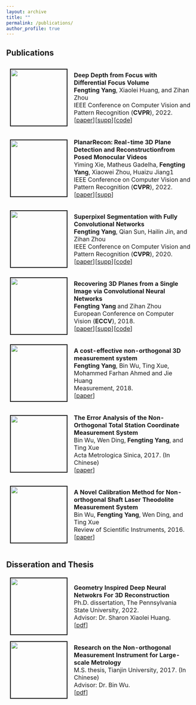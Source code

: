 ```yaml
---
layout: archive
title: ""
permalink: /publications/
author_profile: true
---
```

<!-- <html xmlns="http://www.w3.org/1999/xhtml" lang="en" xml:lang="en"> -->
<!-- 
<head>
	<meta http-equiv="content-type" content="text/html; charset=utf-8" />
	<meta name="description" content="Your description goes here" />
	<meta name="keywords" content="your,keywords,goes,here" />
	<meta name="author" content="Your Name" />
	<link rel="stylesheet" type="text/css" href="https://fuy34.github.io/1024px.css" title="1024px" media="screen,projection" />
	<title>Zihan Zhou's Homepage</title>
</head>
 #border="0" width="850" cellspacing="1" bordercolor="#ffffff"
 -->

<h2>Publications</h2>

<table style="border: 1px solid transparent">
		<tr style="border: 1px solid transparent">
			<td style="border: 1px solid transparent" height="112" width='150' align="left"><img border="2" src="https://fuy34.github.io/images/cvpr22a.png" width="150"></td>
			<td height="112" style="border: 1px solid transparent">
			  <p style="text-indent: 0em">
				<b>Deep Depth from Focus with Differential Focus Volume</b><br>
				<b>Fengting Yang</b>, Xiaolei Huang, and Zihan Zhou<br>
				IEEE Conference on Computer Vision and Pattern Recognition (<b>CVPR</b>), 2022.<br>
				[<a href="https://fuy34.github.io/files/06107.pdf">paper</a>][<a href="https://fuy34.github.io/files/06107-supp.pdf">supp</a>][<a href="https://github.com/fuy34/DFV">code</a>]
			  </p>
		  </td>
		</tr>
		<tr style="border: 1px solid transparent">
			<td style="border: 1px solid transparent" height="112" width='150' align="left"><img border="2" src="https://fuy34.github.io/images/cvpr22b.png" width="150"></td>
			<td height="112" style="border: 1px solid transparent">
			  <p style="text-indent: 0em">
				<b>PlanarRecon: Real-time 3D Plane Detection and Reconstructionfrom Posed Monocular Videos</b><br>
				Yiming Xie, Matheus Gadelha, <b>Fengting Yang</b>, Xiaowei Zhou, Huaizu Jiang1<br>
				IEEE Conference on Computer Vision and Pattern Recognition (<b>CVPR</b>), 2022.<br>
				[<a href="https://fuy34.github.io/files/07746.pdf">paper</a>][<a href="https://fuy34.github.io/files/07746-supp.pdf">supp</a>]
			  </p>
		  </td>
		</tr>
		<tr style="border: 1px solid transparent">
			  <td style="border: 1px solid transparent" height="112" width='150' align="left"><img border="2" src="https://fuy34.github.io/images/cvpr20.png" width="150"></td>
			  <td height="112" style="border: 1px solid transparent">
				<p style="text-indent: 0em">
				<b>Superpixel Segmentation with Fully Convolutional Networks</b> <br>
				 <b>Fengting Yang</b>, Qian Sun, Hailin Jin, and Zihan Zhou<br>
				IEEE Conference on Computer Vision and Pattern Recognition (<b>CVPR</b>), 2020.<br>
				[<a href="https://fuy34.github.io/files/08460.pdf">paper</a>][<a href="https://fuy34.github.io/files/08460-supp.pdf">supp</a>][<a href="https://github.com/fuy34/superpixel_fcn">code</a>]
				</p>
			</td>
		</tr>
		<tr style="border: 1px solid transparent">
			  <td style="border: 1px solid transparent" height="112" width='150' align="left"><img border="2" src="https://fuy34.github.io/images/eccv18.png" width="150"></td>
			  <td height="112" style="border: 1px solid transparent">
				<p style="text-indent: 0em">
				<b>Recovering 3D Planes from a Single Image via Convolutional Neural Networks</b> <br>
				 <b>Fengting Yang</b> and Zihan Zhou<br>
				European Conference on Computer Vision (<b>ECCV</b>), 2018.<br>
				[<a href="https://fuy34.github.io/files/1511.pdf">paper</a>][<a href="https://fuy34.github.io/files/1511-supp.pdf">supp</a>][<a href="https://github.com/fuy34/planerecover">code</a>]
				</p>
			</td>
		</tr>
		<tr style="border: 1px solid transparent">
			  <td style="border: 1px solid transparent" height="112" width='150' align="left"><img border="2" src="https://fuy34.github.io/images/no_total_station_crop.png" width="150"></td>
			  <td height="112" style="border: 1px solid transparent">
				<p style="text-indent: 0em">
				<b>A cost-effective non-orthogonal 3D measurement system</b> <br>
				 <b>Fengting Yang</b>, Bin Wu, Ting Xue, Mohammed Farhan Ahmed and Jie Huang<br>
				Measurement, 2018.<br>
				[<a href="https://www.sciencedirect.com/science/article/pii/S0263224118305748">paper</a>]
				</p>
			</td>
		</tr>
		<tr style="border: 1px solid transparent">
			  <td style="border: 1px solid transparent" height="112" width='150' align="left"><img border="2" src="https://fuy34.github.io/images/theodolite_err_crop.png" width="150"></td>
			  <td height="112" style="border: 1px solid transparent">
				<p style="text-indent: 0em">
				<b>The Error Analysis of the Non-Orthogonal Total Station Coordinate Measurement System</b> <br>
				Bin Wu, Wen Ding, <b>Fengting Yang</b>, and Ting Xue<br>
				Acta Metrologica Sinica, 2017. (In Chinese)<br>
				[<a href="https://www.sciencedirect.com/science/article/pii/S0263224118305748">paper</a>]
				</p>
			</td>
		</tr>
		<tr style="border: 1px solid transparent">
			  <td style="border: 1px solid transparent" height="112" width='150' align="left"><img border="2" src="https://fuy34.github.io/images/no_theodolite_crop2.png" width="150"></td>
			  <td height="112" style="border: 1px solid transparent">
				<p style="text-indent: 0em">
				<b>A Novel Calibration Method for Non-orthogonal Shaft Laser Theodolite Measurement System</b> <br>
				Bin Wu, <b>Fengting Yang</b>, Wen Ding, and Ting Xue<br>
				Review of Scientific Instruments, 2016.<br>
				[<a href="https://aip.scitation.org/doi/abs/10.1063/1.4943017">paper</a>]
				</p>
			</td>
		</tr>
</table>

<h2>Disseration and Thesis</h2>
<table style="border: 1px solid transparent">
		<tr style="border: 1px ">
			  <td style="border: 1px solid transparent" height="112" width='150' align="left"><img border="2" src="https://fuy34.github.io/images/penn_state_logo.png" width="150"></td>
			  <td height="112" style="border: 1px solid transparent">
				<p style="text-indent: 0em">
				<b>Geometry Inspired Deep Neural Netwokrs For 3D Reconstruction</b> <br>
				Ph.D. dissertation, The Pennsylvania State University, 2022.<br>
				Advisor: Dr. Sharon Xiaolei Huang.	<br>
				[<a href="https://drive.google.com/file/d/1gvmFLj1Q37N783XiKvvf969EV0co3hr6/view?usp=sharing">pdf</a>] 
				</p>
			</td>
		</tr>
			<tr style="border: 1px solid transparent">
			  <td style="border: 1px solid transparent" height="112" width='150' align="left"><img border="2" src="https://fuy34.github.io/images/TJU_logo.png" width="150"></td>
			  <td height="112" style="border: 1px solid transparent">
				<p style="text-indent: 0em">
				<b>Research on the Non-orthogonal Measurement Instrument for Large-scale Metrology</b> <br>
				M.S. thesis, Tianjin University, 2017. (In Chinese)<br>
				 Advisor: Dr. Bin Wu.	<br>
				[<a href="http://60.29.199.67:18081/KCMS/detail/detail.aspx?filename=1018061833.nh&dbcode=CMFD&dbname=CMFD2018">pdf</a>] 
				</p>
			</td>
		</tr>
</table>


<!-- 
### Superpixel Segmentation with Fully Convolutional Networks 

**Fengting Yang**, Qian Sun, Hailin Jin, and Zihan Zhou

IEEE Conference on Computer Vision and Pattern Recognition (CVPR), 2020.

\[[paper](http://openaccess.thecvf.com/content_CVPR_2020/papers/Yang_Superpixel_Segmentation_With_Fully_Convolutional_Networks_CVPR_2020_paper.pdf)\] \[[supp](https://fuy34.github.io/files/08460-supp.pdf)\] \[[code](https://github.com/fuy34/superpixel_fcn)\] 
 -->
<!-- {% if author.googlescholar %}
  You can also find my articles on <u><a href="{{author.googlescholar}}">my Google Scholar profile</a>.</u>
{% endif %}

{% include base_path %}  

{% for post in site.publications reversed %}
  {% include archive-single.html %}
{% endfor %}
 -->